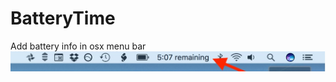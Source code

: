 # BatteryTime
Add battery info in osx menu bar
![Tabella Risultati](https://raw.githubusercontent.com/andreaponza/BatteryTime/master/img.jpeg)
